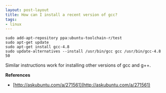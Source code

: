 ```yaml
---
layout: post-layout
title: How can I install a recent version of gcc?
tags:
- linux
---
```


    sudo add-apt-repository ppa:ubuntu-toolchain-r/test
    sudo apt-get update
    sudo apt-get install gcc-4.8
    sudo update-alternatives --install /usr/bin/gcc gcc /usr/bin/gcc-4.8 50

Similar instructions work for installing other versions of gcc and g++.

**References**  

- [http://askubuntu.com/a/271561](http://askubuntu.com/a/271561)

